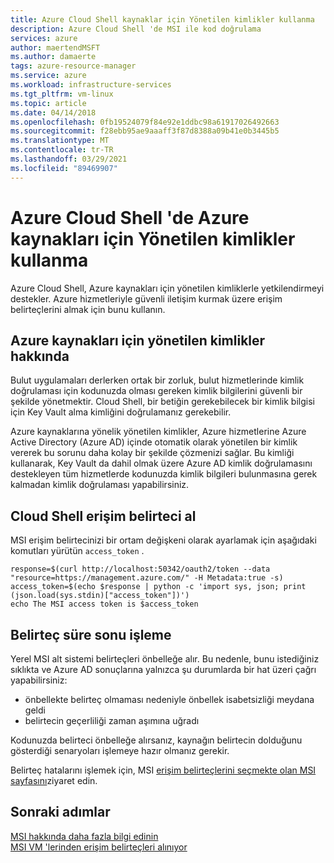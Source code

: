 ```yaml
---
title: Azure Cloud Shell kaynaklar için Yönetilen kimlikler kullanma
description: Azure Cloud Shell 'de MSI ile kod doğrulama
services: azure
author: maertendMSFT
ms.author: damaerte
tags: azure-resource-manager
ms.service: azure
ms.workload: infrastructure-services
ms.tgt_pltfrm: vm-linux
ms.topic: article
ms.date: 04/14/2018
ms.openlocfilehash: 0fb19524079f84e92e1ddbc98a61917026492663
ms.sourcegitcommit: f28ebb95ae9aaaff3f87d8388a09b41e0b3445b5
ms.translationtype: MT
ms.contentlocale: tr-TR
ms.lasthandoff: 03/29/2021
ms.locfileid: "89469907"
---
```

# <a name="use-managed-identities-for-azure-resources-in-azure-cloud-shell"></a>Azure Cloud Shell 'de Azure kaynakları için Yönetilen kimlikler kullanma

Azure Cloud Shell, Azure kaynakları için yönetilen kimliklerle yetkilendirmeyi destekler. Azure hizmetleriyle güvenli iletişim kurmak üzere erişim belirteçlerini almak için bunu kullanın.

## <a name="about-managed-identities-for-azure-resources"></a>Azure kaynakları için yönetilen kimlikler hakkında
Bulut uygulamaları derlerken ortak bir zorluk, bulut hizmetlerinde kimlik doğrulaması için kodunuzda olması gereken kimlik bilgilerini güvenli bir şekilde yönetmektir. Cloud Shell, bir betiğin gerekebilecek bir kimlik bilgisi için Key Vault alma kimliğini doğrulamanız gerekebilir.

Azure kaynaklarına yönelik yönetilen kimlikler, Azure hizmetlerine Azure Active Directory (Azure AD) içinde otomatik olarak yönetilen bir kimlik vererek bu sorunu daha kolay bir şekilde çözmenizi sağlar. Bu kimliği kullanarak, Key Vault da dahil olmak üzere Azure AD kimlik doğrulamasını destekleyen tüm hizmetlerde kodunuzda kimlik bilgileri bulunmasına gerek kalmadan kimlik doğrulaması yapabilirsiniz.

## <a name="acquire-access-token-in-cloud-shell"></a>Cloud Shell erişim belirteci al

MSI erişim belirtecinizi bir ortam değişkeni olarak ayarlamak için aşağıdaki komutları yürütün `access_token` .
```
response=$(curl http://localhost:50342/oauth2/token --data "resource=https://management.azure.com/" -H Metadata:true -s)
access_token=$(echo $response | python -c 'import sys, json; print (json.load(sys.stdin)["access_token"])')
echo The MSI access token is $access_token
```

## <a name="handling-token-expiration"></a>Belirteç süre sonu işleme

Yerel MSI alt sistemi belirteçleri önbelleğe alır. Bu nedenle, bunu istediğiniz sıklıkta ve Azure AD sonuçlarına yalnızca şu durumlarda bir hat üzeri çağrı yapabilirsiniz:
- önbellekte belirteç olmaması nedeniyle önbellek isabetsizliği meydana geldi
- belirtecin geçerliliği zaman aşımına uğradı

Kodunuzda belirteci önbelleğe alırsanız, kaynağın belirtecin dolduğunu gösterdiği senaryoları işlemeye hazır olmanız gerekir.

Belirteç hatalarını işlemek için, MSI [erişim belirteçlerini seçmekte olan MSI sayfasını](../active-directory/managed-identities-azure-resources/how-to-use-vm-token.md#error-handling)ziyaret edin.

## <a name="next-steps"></a>Sonraki adımlar
[MSI hakkında daha fazla bilgi edinin](../active-directory/managed-identities-azure-resources/overview.md)  
[MSI VM 'lerinden erişim belirteçleri alınıyor](../active-directory/managed-identities-azure-resources/how-to-use-vm-token.md)